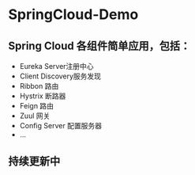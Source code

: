 # SpringCloud-Demo
## Spring Cloud 各组件简单应用，包括：
<ul>
<li>Eureka Server注册中心</li>
<li>Client Discovery服务发现</li>
<li>Ribbon 路由</li>
<li>Hystrix 断路器</li>
<li>Feign 路由</li>
<li>Zuul 网关</li>
<li>Config Server 配置服务器</li>
<li>...</li>
</ul>

## 持续更新中
